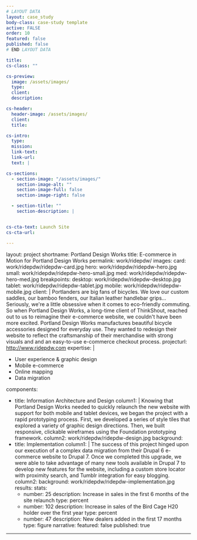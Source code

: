 ```yaml
---
# LAYOUT DATA
layout: case_study
body-class: case-study template
active: FALSE
order: 10
featured: false
published: false
# END LAYOUT DATA

title:
cs-class: ""

cs-preview:
  image: /assets/images/
  type:
  client:
  description:

cs-header:
  header-image: /assets/images/
  client:
  title:

cs-intro:
  type:
  mission:
  link-text:
  link-url:
  text: |

cs-sections:
  - section-image: "/assets/images/"
    section-image-alt: ""
    section-image-full: false
    section-image-right: false

  - section-title: ""
    section-description: |


cs-cta-text: Launch Site
cs-cta-url:

---
```






layout: project
shortname: Portland Design Works
title: E-commerce in Motion for Portland Design Works
permalink: work/ridepdw/
images:
  card: work/ridepdw/ridepdw-card.jpg
  hero: work/ridepdw/ridepdw-hero.jpg
  small: work/ridepdw/ridepdw-hero-small.jpg
  med: work/ridepdw/ridepdw-hero-med.jpg
breakpoints:
  desktop: work/ridepdw/ridepdw-desktop.jpg
  tablet: work/ridepdw/ridepdw-tablet.jpg
  mobile: work/ridepdw/ridepdw-mobile.jpg
client: |
  Portlanders are big fans of bicycles. We love our custom saddles, our bamboo fenders, our Italian leather handlebar grips... Seriously, we're a little obsessive when it comes to eco-friendly commuting. So when Portland Design Works, a long-time client of ThinkShout, reached out to us to reimagine their e-commerce website, we couldn't have been more excited. Portland Design Works manufactures beautiful bicycle accessories designed for everyday use. They wanted to redesign their website to reflect the craftsmanship of their merchandise with strong visuals and and an easy-to-use e-commerce checkout process.
projecturl: http://www.ridepdw.com
expertise: |
  - User experience & graphic design
  - Mobile e-commerce
  - Online mapping
  - Data migration

components:
  - title: Information Architecture and Design
    column1: |
      Knowing that Portland Design Works needed to quickly relaunch the new website with support for both mobile and tablet devices, we began the project with a rapid prototyping process. First, we developed a series of style tiles that explored a variety of graphic design directions. Then, we built responsive, clickable wireframes using the Foundation prototyping framework.
    column2: work/ridepdw/ridepdw-design.jpg
    background:
  - title: Implementation
    column1: |
      The success of this project hinged upon our execution of a complex data migration from their Drupal 6 e-commerce website to Drupal 7. Once we completed this upgrade, we were able to take advantage of many new tools available in Drupal 7 to develop new features for the website, including a custom store locator with proximity search, and Tumblr integration for easy blogging.
    column2:
    background: work/ridepdw/ridepdw-implementation.jpg
results:
  stats:
    - number: 25
      description: Increase in sales in the first 6 months of the site relaunch
      type: percent
    - number: 102
      description: Increase in sales of the Bird Cage H20 holder over the first year
      type: percent
    - number: 47
      description: New dealers added in the first 17 months
      type: figure
  narrative:
featured: false
published: true
---
